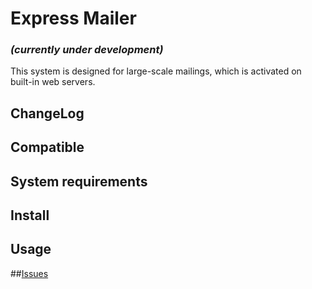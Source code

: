 # Express Mailer
### _(currently under development)_

This system is designed for large-scale mailings, which is activated on built-in web servers.

## ChangeLog

## Compatible

## System requirements

## Install

## Usage

##[Issues](https://github.com/stanislav-web/express-mailer/issues "Issues")


